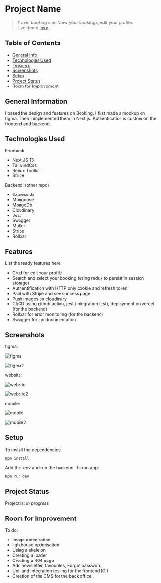 # Project Name
> Travel booking site. View your bookings, edit your profile.  
> Live demo [_here_](https://staging.client.holid-server.xyz/). 

## Table of Contents
* [General Info](#general-information)
* [Technologies Used](#technologies-used)
* [Features](#features)
* [Screenshots](#screenshots)
* [Setup](#setup)
* [Project Status](#project-status)
* [Room for Improvement](#room-for-improvement)

## General Information
I based the design and features on Booking. I first made a mockup on figma. 
Then I implemented them in Next.js. 
Authentication is custom on the frontend and backend.
## Technologies Used
Frontend:
- Next.JS 13
- TailwindCss
- Redux Toolkit
- Stripe

Backend: (other repo)
- Express.Js
- Mongoose
- MongoDb
- Cloudinary
- Jest
- Swagger
- Multer
- Stripe
- Rollbar
## Features
List the ready features here:
- Crud for edit your profile
- Search and select your booking (using redux to persist in session storage)
- Authentification with HTTP only cookie and refresh token
- Paid with Stripe and see success page
- Push images on cloudinary
- CI/CD using github action, jest (integration test), deployment on vercel (for the backend)
- Rollbar for error monitoring (for the backend)
- Swagger for api documentation

## Screenshots
figma: 

![figma](https://github.com/gysenlionel/holid-client/assets/90910874/9d947b09-34f1-43a2-9abc-0da795145add)

![figma2](https://github.com/gysenlionel/holid-client/assets/90910874/445356df-b477-48d1-80ec-f1668581436d)

website:

![website](https://github.com/gysenlionel/holid-client/assets/90910874/74de429d-32fa-4c83-80ea-aa8a46dd70ab)

![website2](https://github.com/gysenlionel/holid-client/assets/90910874/72a7ec1e-25f9-41ee-bf0b-1fbcb2cff8af)

mobile:

![mobile](https://github.com/gysenlionel/holid-client/assets/90910874/1066b71a-3ed0-48c9-9d0b-dde07f45dc41)

![mobile2](https://github.com/gysenlionel/holid-client/assets/90910874/7e55f023-b070-485b-a5b8-5cbe880d46e0)

## Setup
To install the dependencies:

```
npm install
```
Add the .env and run the backend.
To run app:

```
npm run dev
```

## Project Status
Project is: _in progress_ 

## Room for Improvement

To do:
- Image optimisation
- lighthouse optimisation
- Using a skeleton
- Creating a loader
- Creating a 404 page
- Add newsletter, favourites, Forgot password
- Unit and integration testing for the frontend (CI)
- Creation of the CMS for the back office

